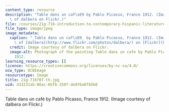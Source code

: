 ```yaml
---
content_type: resource
description: "Table dans un caf\xE9 by Pablo Picasso, France 1912. (Image courtesy\
  \ of dalbera on Flickr.)"
file: /courses/21g-716-introduction-to-contemporary-hispanic-literature-fall-2007/d33231ab86ac6bfb350fde976a0f65b8_21g-716f07-th.jpg
file_type: image/jpeg
image_metadata:
  caption: "_Table dans un caf\xE9_ by Pablo Picasso, France 1912. (Image courtesy\
    \ of [dalbera](http://www.flickr.com/photos/dalbera/) on [Flickr](http://www.flickr.com/photos/dalbera/294580930/).)"
  credit: Image courtesy of dalbera on Flickr.
  image-alt: Photograph of the painting Table dans un cafe by Pablo Picasso, France
    1912.
learning_resource_types: []
license: https://creativecommons.org/licenses/by-nc-sa/4.0/
ocw_type: OCWImage
resourcetype: Image
title: 21g-716f07-th.jpg
uid: d33231ab-86ac-6bfb-350f-de976a0f65b8
---
```

Table dans un café by Pablo Picasso, France 1912. (Image courtesy of dalbera on Flickr.)